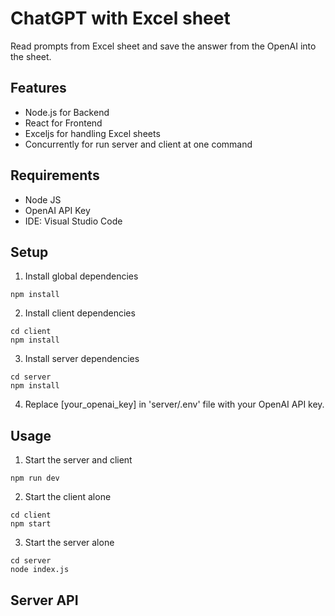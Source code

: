 # ChatGPT with Excel sheet
Read prompts from Excel sheet and save the answer from the OpenAI into the sheet.

## Features 
* Node.js for Backend
* React for Frontend
* Exceljs for handling Excel sheets
* Concurrently for run server and client at one command

## Requirements 
* Node JS
* OpenAI API Key
* IDE: Visual Studio Code

## Setup
1. Install global dependencies
``` 
npm install 
```
2. Install client dependencies
``` 
cd client 
npm install 
```
3. Install server dependencies
```
cd server 
npm install 
``` 
4. Replace [your_openai_key] in 'server/.env' file with your OpenAI API key.

## Usage
1. Start the server and client
```
npm run dev
```
2. Start the client alone
``` 
cd client 
npm start 
```
3. Start the server alone
```
cd server
node index.js
```

## Server API




